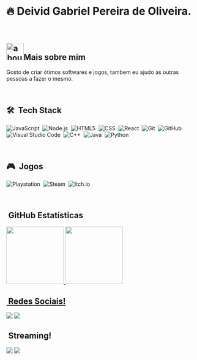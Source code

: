 # 🔥 Deivid Gabriel Pereira de Oliveira.

<br>

## <img width="45" alt="about" src="https://raw.github.com/elizarov/elizarov/master/about.png">Mais sobre mim

Gosto de criar ótimos softwares e jogos, tambem eu ajudo as outras pessoas a fazer o mesmo.

<br>

## 🛠 &nbsp;Tech Stack
![JavaScript](https://img.shields.io/badge/JavaScript-F7DF1E?style=for-the-badge&logo=javascript&logoColor=black)&nbsp;
![Node.js](https://img.shields.io/badge/Node.js-43853D?style=for-the-badge&logo=node.js&logoColor=white)&nbsp;
![HTML5](https://img.shields.io/badge/HTML5-E34F26?style=for-the-badge&logo=html5&logoColor=white)&nbsp;
![CSS](https://img.shields.io/badge/CSS3-1572B6?style=for-the-badge&logo=css3&logoColor=white)&nbsp;
![React](https://img.shields.io/badge/React-20232A?style=for-the-badge&logo=react&logoColor=61DAFB)&nbsp;
![Git](https://img.shields.io/badge/Git-E34F26?style=for-the-badge&logo=git&logoColor=white)&nbsp;
![GitHub](https://img.shields.io/badge/GitHub-100000?style=for-the-badge&logo=github&logoColor=white)&nbsp;
![Visual Studio Code](https://img.shields.io/badge/-VSCODE-333333?style=for-the-badge&logo=visual-studio-code&logoColor=007ACC)&nbsp;
![C++](https://img.shields.io/badge/C%23-239120?style=for-the-badge&logo=c-sharp&logoColor=white)&nbsp;
![Java](https://img.shields.io/badge/Java-ED8B00?style=for-the-badge&logo=java&logoColor=white)&nbsp;
![Python](https://img.shields.io/badge/Python-14354C?style=for-the-badge&logo=python&logoColor=white)&nbsp;
  
<br>

## 🎮 &nbsp;Jogos
![Playstation](https://img.shields.io/badge/PlayStation-003791?style=for-the-badge&logo=playstation&logoColor=white)&nbsp;
![Steam](https://img.shields.io/badge/Steam-000000?style=for-the-badge&logo=steam&logoColor=white)&nbsp;
![Itch.io](https://img.shields.io/badge/Itch.io-FA5C5C?style=for-the-badge&logo=itch.io&logoColor=white)&nbsp;

<br>

## &nbsp;GitHub Estatísticas
<div align="left">
  <a href="https://github.com/deividgabrielpeira">
  <img height="150em" src="https://github-readme-stats.vercel.app/api?username=deividgabrielpeira&show_icons=true&theme=dracula&include_all_commits=true&count_private=true"/>
  <img height="150em" src="https://github-readme-stats.vercel.app/api/top-langs/?username=deividgabrielpeira&layout=compact&langs_count=7&theme=dracula"/>
</div>
 
## &nbsp;Redes Sociais!
  
<p align="left">
  <a href="https://www.linkedin.com/in/deivid-gabriel-pereira-de-oliveira-30769a20a/" alt="Linkedin">
  <img src="https://img.shields.io/badge/LinkedIn-0077B5?style=for-the-badge&logo=linkedin&logoColor=white" /></a>

  <a href="#" alt="Instagram">
  <img src="https://img.shields.io/badge/Instagram-E4405F?style=for-the-badge&logo=instagram&logoColor=white"/></a>
</p>
 
## &nbsp;Streaming!
<p align="left">
  <a href="#" alt="Youtube">
  <img src="https://img.shields.io/badge/YouTube-FF0000?style=for-the-badge&logo=youtube&logoColor=white&link=LINK-DO-SEU-YOUTUBE"/></a>
    
  <a href="#" alt="TWITCH">
  <img src="https://img.shields.io/badge/Twitch-9146FF?style=for-the-badge&logo=twitch&logoColor=white&link=LINK-DO-SEU-TWITCH"/></a>
</p>